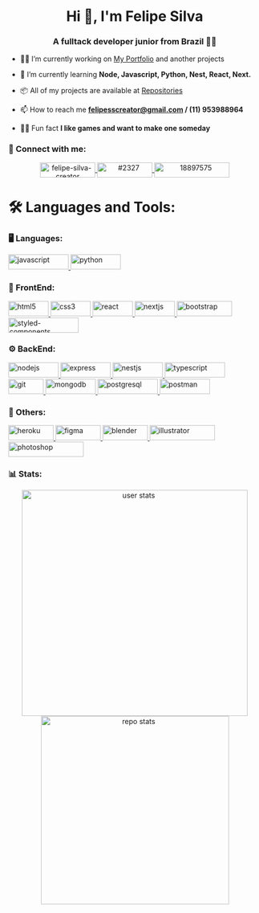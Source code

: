 <h1 align="center">Hi 👋, I'm Felipe Silva</h1>
<h3 align="center">A fulltack developer junior from Brazil 🧑‍💻</h3>

- 👨‍💻 I’m currently working on [My Portfolio](https://felipe.vercel.app/) and another projects

- 📖 I’m currently learning **Node, Javascript, Python, Nest, React, Next.**

- 📦 All of my projects are available at [Repositories](https://github.com/Feelpe?tab=repositories)

- 📫 How to reach me **felipesscreator@gmail.com / (11) 953988964**

- 🙋‍♂️ Fun fact **I like games and want to make one someday**

<h3 align="left">🤝 Connect with me:</h3>
<p align="center">
  <a href="https://linkedin.com/in/felipe-creator" target="_blank" rel="noopener noreferrer">
    <img 
      align="center" 
      src="https://img.shields.io/badge/LinkedIn-0077B5?style=for-the-badge&logo=linkedin&logoColor=white" 
      alt="felipe-silva-creator" 
      width="110" 
      height="30" 
    />
  </a>
  <a href="https://discord.gg/#2327" target="_blank" rel="noopener noreferrer">
    <img 
      align="center" 
      src="https://img.shields.io/badge/Discord-7289DA?style=for-the-badge&logo=discord&logoColor=white" 
      alt="#2327" 
      width="110" 
      height="30" 
    />
  </a>
  <a href="https://stackoverflow.com/users/18897575" target="_blank" rel="noopener noreferrer">
    <img 
      align="center" 
      src="https://aleen42.github.io/badges/src/stackoverflow.svg" 
      alt="18897575" 
      width="150" 
      height="30" 
    />
  </a>
</p>

<h1 align="left">🛠️ Languages and Tools:</h1>

<h3 align="left">🖥️ Languages:</h3>
<p align="left">
  <a href="https://developer.mozilla.org/en-US/docs/Web/JavaScript" target="_blank" rel="noopener noreferrer"> 
    <img 
      src="https://img.shields.io/badge/JavaScript-F7DF1E?style=for-the-badge&logo=javascript&logoColor=black" 
      alt="javascript" 
      width="120" 
      height="30"
    /> 
  </a> 
  <a href="https://www.python.org/" target="_blank" rel="noopener noreferrer"> 
    <img 
      src="https://img.shields.io/badge/Python-3776AB?style=for-the-badge&logo=python&logoColor=white" 
      alt="python" 
      width="100" 
      height="30"
    /> 
  </a> 
</p>

<h3 align="left">🌸 FrontEnd:</h3>
<p align="left">
  <a href="https://www.w3schools.com/html/" target="_blank" rel="noopener noreferrer"> 
    <img 
      src="https://img.shields.io/badge/HTML5-E34F26?style=for-the-badge&logo=html5&logoColor=white" 
      alt="html5" 
      width="80" 
      height="30"
    /> 
  </a> 
  <a href="https://www.w3schools.com/css/" target="_blank" rel="noopener noreferrer"> 
    <img 
      src="https://img.shields.io/badge/CSS3-1572B6?style=for-the-badge&logo=css3&logoColor=white" 
      alt="css3" 
      width="80" 
      height="30"
    /> 
  </a> 
  <a href="https://reactjs.org/" target="_blank" rel="noopener noreferrer"> 
    <img 
      src="https://img.shields.io/badge/React-20232A?style=for-the-badge&logo=react&logoColor=61DAFB" 
      alt="react" 
      width="80" 
      height="30"
    /> 
  </a> 
  <a href="https://nextjs.org/" target="_blank" rel="noopener noreferrer"> 
    <img 
      src="https://img.shields.io/badge/Next-090020?style=for-the-badge&logo=Next&logoColor=white" 
      alt="nextjs" 
      width="80" 
      height="30"
    /> 
  </a> 
  <a href="https://getbootstrap.com" target="_blank" rel="noopener noreferrer"> 
    <img src="https://img.shields.io/badge/Bootstrap-563D7C?style=for-the-badge&logo=bootstrap&logoColor=white" 
      alt="bootstrap" 
      width="110" 
      height="30"
    /> 
  </a>
  <a href="https://styled-components.com/" target="_blank" rel="noopener noreferrer"> 
    <img src="https://img.shields.io/badge/styled--components-DB7093?style=for-the-badge&logo=styled-components&logoColor=white" 
      alt="styled-components" 
      width="140" 
      height="30"
    /> 
  </a>
</p>

<h3 align="left">⚙️ BackEnd:</h3>
<p align="left"> 
  <a href="https://nodejs.org" target="_blank" rel="noopener noreferrer"> 
    <img 
      src="https://img.shields.io/badge/Node.js-43853D?style=for-the-badge&logo=node.js&logoColor=white" 
      alt="nodejs" 
      width="100" 
      height="30"
    /> 
  </a> 
  <a href="https://expressjs.com" target="_blank" rel="noopener noreferrer"> 
    <img 
      src="https://img.shields.io/badge/Express.js-404D59?style=for-the-badge" 
      alt="express" 
      width="100" 
      height="30"
    /> 
  </a> 
  <a href="https://nestjs.com/" target="_blank" rel="noopener noreferrer"> 
    <img 
      src="https://img.shields.io/badge/Nest.js-F63440?style=for-the-badge&logo=NestJs&logoColor=white" 
      alt="nestjs" 
      width="100" 
      height="30"
    /> 
  </a> 
  <a href="https://www.typescriptlang.org/" target="_blank" rel="noopener noreferrer"> 
    <img 
      src="https://img.shields.io/badge/TypeScript-007ACC?style=for-the-badge&logo=typescript&logoColor=white" 
      alt="typescript" 
      width="120" 
      height="30"
    /> 
  </a> 
  <a href="https://git-scm.com/" target="_blank" rel="noopener noreferrer"> 
    <img 
      src="https://img.shields.io/badge/GIT-E44C30?style=for-the-badge&logo=git&logoColor=white" 
      alt="git" 
      width="70" 
      height="30"
    /> 
  </a> 
  <a href="https://www.mongodb.com/" target="_blank" rel="noopener noreferrer"> 
    <img 
      src="https://img.shields.io/badge/MongoDB-4EA94B" 
      alt="mongodb" 
      width="100" 
      height="30"
    /> 
  </a> 
  <a href="https://www.postgresql.org" target="_blank" rel="noopener noreferrer"> 
    <img 
      src="https://img.shields.io/badge/PostgreSQL-316192?style=for-the-badge&logo=postgresql&logoColor=white" 
      alt="postgresql" 
      width="120" 
      height="30"
    /> 
  </a> 
  <a href="https://postman.com" target="_blank" rel="noopener noreferrer"> 
    <img 
      src="https://img.shields.io/badge/Postman-FC8019?style=for-the-badge&logo=Postman&logoColor=white" 
      alt="postman" 
      width="100" 
      height="30"
    /> 
  </a> 
</p>

<h3 align="left">📁 Others:</h3>
<p align="left"> 
  <a href="https://heroku.com" target="_blank" rel="noopener noreferrer"> 
    <img 
      src="https://img.shields.io/badge/Heroku-430098?style=for-the-badge&logo=heroku&logoColor=white" 
      alt="heroku" 
      width="90" 
      height="30"
    /> 
  </a> 
  <a href="https://www.figma.com/" target="_blank" rel="noopener noreferrer"> 
    <img 
      src="https://img.shields.io/badge/Figma-F24E1E?style=for-the-badge&logo=figma&logoColor=white" 
      alt="figma" 
      width="90" 
      height="30"
    /> 
  </a> 
  <a href="https://www.blender.org/" target="_blank" rel="noopener noreferrer"> 
    <img 
      src="https://img.shields.io/badge/blender-%23F5792A.svg?style=for-the-badge&logo=blender&logoColor=white" 
      alt="blender" 
      width="90" 
      height="30"
    /> 
  </a>
  <a href="https://www.adobe.com/in/products/illustrator.html" target="_blank" rel="noopener noreferrer"> 
    <img 
      src="https://aleen42.github.io/badges/src/illustrator.svg" 
      alt="illustrator" 
      width="130" 
      height="30"
    /> 
  </a> 
  <a href="https://www.photoshop.com/en" target="_blank" rel="noopener noreferrer"> 
    <img 
      src="https://img.shields.io/badge/Adobe%20Photoshop-31A8FF?style=for-the-badge&logo=Adobe%20Photoshop&logoColor=black" 
      alt="photoshop" 
      width="150" 
      height="30"
    /> 
  </a> 
</p>

<h3 align="left">📊 Stats:</h3>
<p align="center">
  <a href="https://github.com/Feelpe/feelpe" target="_blank" rel="noopener noreferrer"> 
    <img 
      src="https://github-readme-stats.vercel.app/api?username=feelpe&count_private=true&show_icons=true&theme=panda"
      alt="user stats" 
      align="center"
      width="450em"
    />
  </a> 
  <a href="https://github.com/Feelpe?tab=repositories" target="_blank" rel="noopener noreferrer"> 
    <img 
      src="https://github-readme-stats.vercel.app/api/top-langs/?username=feelpe&count_private=true&show_icons=true&theme=panda&layout=compact" 
      alt="repo stats" 
      align="center"
      width="375em" 
    />
  </a> 
</p>